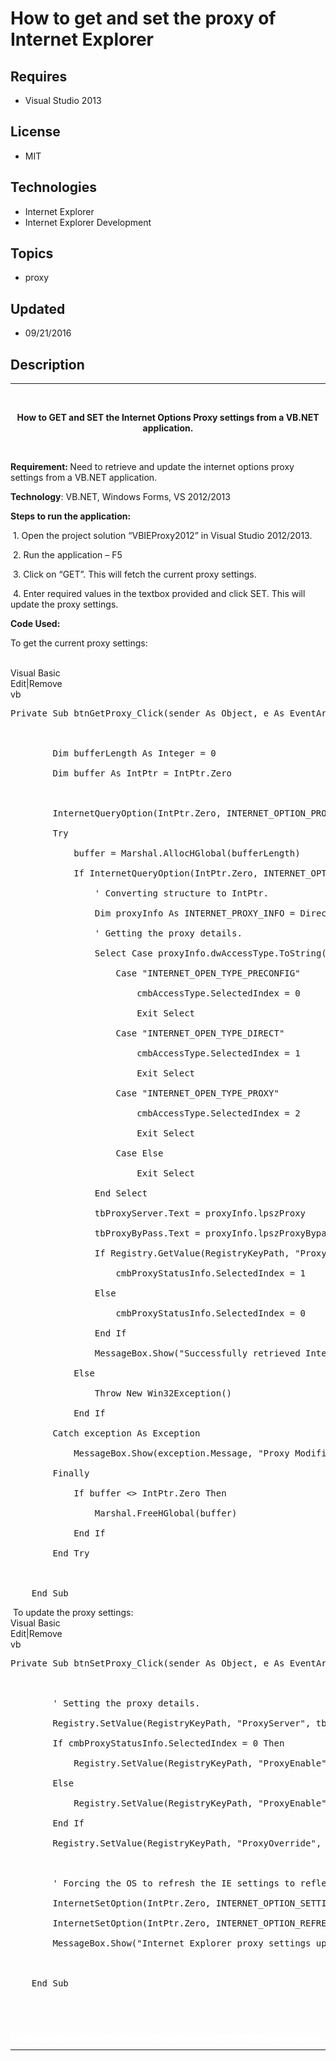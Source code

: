 # How to get and set the proxy of Internet Explorer
## Requires
- Visual Studio 2013
## License
- MIT
## Technologies
- Internet Explorer
- Internet Explorer Development
## Topics
- proxy
## Updated
- 09/21/2016
## Description

<hr>
<div><a href="http://blogs.msdn.com/b/onecode"><img src="https://aka.ms/onecodesampletopbanner1" alt=""></a><strong>&nbsp;</strong><em>&nbsp;</em></div>
<p class="MsoNormal" style="text-align:center"><strong>How to GET and SET the Internet Options Proxy settings from a VB.NET application.
</strong></p>
<p class="MsoNormal"><strong>&nbsp;</strong></p>
<p class="MsoNormal"><strong>Requirement: </strong>Need to retrieve and update the internet options proxy settings from a VB.NET application.</p>
<p class="MsoNormal"><strong>Technology</strong>: VB.NET, Windows Forms, VS 2012/2013</p>
<p class="MsoNormal"><strong>Steps to run the application:</strong></p>
<p class="MsoNormal">&nbsp;1. Open the project solution &ldquo;VBIEProxy2012&rdquo; in Visual Studio 2012/2013.</p>
<p>&nbsp;2. Run the application &ndash; F5</p>
<p>&nbsp;3. Click on &ldquo;GET&rdquo;. This will fetch the current proxy settings.</p>
<p>&nbsp;4. Enter required values in the textbox provided and click SET. This will update the proxy settings.</p>
<p class="MsoNormal"><strong>Code Used: </strong></p>
<p class="MsoNormal">To get the current proxy settings:</p>
<p class="MsoNormal" style="margin-bottom:.0001pt; line-height:normal; text-autospace:none">
&nbsp;</p>
<div class="scriptcode">
<div class="pluginEditHolder" pluginCommand="mceScriptCode">
<div class="title"><span>Visual Basic</span></div>
<div class="pluginLinkHolder"><span class="pluginEditHolderLink">Edit</span>|<span class="pluginRemoveHolderLink">Remove</span></div>
<span class="hidden">vb</span>

<div class="preview">
<pre class="vb"><span class="visualBasic__keyword">Private</span>&nbsp;<span class="visualBasic__keyword">Sub</span>&nbsp;btnGetProxy_Click(sender&nbsp;<span class="visualBasic__keyword">As</span>&nbsp;<span class="visualBasic__keyword">Object</span>,&nbsp;e&nbsp;<span class="visualBasic__keyword">As</span>&nbsp;EventArgs)&nbsp;<span class="visualBasic__keyword">Handles</span>&nbsp;btnGetProxy.Click&nbsp;
&nbsp;
&nbsp;&nbsp;
&nbsp;
&nbsp;&nbsp;&nbsp;&nbsp;&nbsp;&nbsp;&nbsp;&nbsp;<span class="visualBasic__keyword">Dim</span>&nbsp;bufferLength&nbsp;<span class="visualBasic__keyword">As</span>&nbsp;<span class="visualBasic__keyword">Integer</span>&nbsp;=&nbsp;<span class="visualBasic__number">0</span>&nbsp;
&nbsp;
&nbsp;&nbsp;&nbsp;&nbsp;&nbsp;&nbsp;&nbsp;&nbsp;<span class="visualBasic__keyword">Dim</span>&nbsp;buffer&nbsp;<span class="visualBasic__keyword">As</span>&nbsp;IntPtr&nbsp;=&nbsp;IntPtr.Zero&nbsp;
&nbsp;
&nbsp;&nbsp;
&nbsp;
&nbsp;&nbsp;&nbsp;&nbsp;&nbsp;&nbsp;&nbsp;&nbsp;InternetQueryOption(IntPtr.Zero,&nbsp;INTERNET_OPTION_PROXY,&nbsp;IntPtr.Zero,&nbsp;bufferLength)&nbsp;
&nbsp;
&nbsp;&nbsp;&nbsp;&nbsp;&nbsp;&nbsp;&nbsp;&nbsp;<span class="visualBasic__keyword">Try</span>&nbsp;
&nbsp;
&nbsp;&nbsp;&nbsp;&nbsp;&nbsp;&nbsp;&nbsp;&nbsp;&nbsp;&nbsp;&nbsp;&nbsp;buffer&nbsp;=&nbsp;Marshal.AllocHGlobal(bufferLength)&nbsp;
&nbsp;
&nbsp;&nbsp;&nbsp;&nbsp;&nbsp;&nbsp;&nbsp;&nbsp;&nbsp;&nbsp;&nbsp;&nbsp;<span class="visualBasic__keyword">If</span>&nbsp;InternetQueryOption(IntPtr.Zero,&nbsp;INTERNET_OPTION_PROXY,&nbsp;buffer,&nbsp;bufferLength)&nbsp;<span class="visualBasic__keyword">Then</span>&nbsp;
&nbsp;
&nbsp;&nbsp;&nbsp;&nbsp;&nbsp;&nbsp;&nbsp;&nbsp;&nbsp;&nbsp;&nbsp;&nbsp;&nbsp;&nbsp;&nbsp;&nbsp;<span class="visualBasic__com">'&nbsp;Converting&nbsp;structure&nbsp;to&nbsp;IntPtr.</span>&nbsp;
&nbsp;
&nbsp;&nbsp;&nbsp;&nbsp;&nbsp;&nbsp;&nbsp;&nbsp;&nbsp;&nbsp;&nbsp;&nbsp;&nbsp;&nbsp;&nbsp;&nbsp;<span class="visualBasic__keyword">Dim</span>&nbsp;proxyInfo&nbsp;<span class="visualBasic__keyword">As</span>&nbsp;INTERNET_PROXY_INFO&nbsp;=&nbsp;<span class="visualBasic__keyword">DirectCast</span>(Marshal.PtrToStructure(buffer,&nbsp;<span class="visualBasic__keyword">GetType</span>(INTERNET_PROXY_INFO)),&nbsp;INTERNET_PROXY_INFO)&nbsp;
&nbsp;
&nbsp;&nbsp;&nbsp;&nbsp;&nbsp;&nbsp;&nbsp;&nbsp;&nbsp;&nbsp;&nbsp;&nbsp;&nbsp;&nbsp;&nbsp;&nbsp;<span class="visualBasic__com">'&nbsp;Getting&nbsp;the&nbsp;proxy&nbsp;details.</span>&nbsp;
&nbsp;
&nbsp;&nbsp;&nbsp;&nbsp;&nbsp;&nbsp;&nbsp;&nbsp;&nbsp;&nbsp;&nbsp;&nbsp;&nbsp;&nbsp;&nbsp;&nbsp;<span class="visualBasic__keyword">Select</span>&nbsp;<span class="visualBasic__keyword">Case</span>&nbsp;proxyInfo.dwAccessType.ToString()&nbsp;
&nbsp;
&nbsp;&nbsp;&nbsp;&nbsp;&nbsp;&nbsp;&nbsp;&nbsp;&nbsp;&nbsp;&nbsp;&nbsp;&nbsp;&nbsp;&nbsp;&nbsp;&nbsp;&nbsp;&nbsp;&nbsp;<span class="visualBasic__keyword">Case</span>&nbsp;<span class="visualBasic__string">&quot;INTERNET_OPEN_TYPE_PRECONFIG&quot;</span>&nbsp;
&nbsp;
&nbsp;&nbsp;&nbsp;&nbsp;&nbsp;&nbsp;&nbsp;&nbsp;&nbsp;&nbsp;&nbsp;&nbsp;&nbsp;&nbsp;&nbsp;&nbsp;&nbsp;&nbsp;&nbsp;&nbsp;&nbsp;&nbsp;&nbsp;&nbsp;cmbAccessType.SelectedIndex&nbsp;=&nbsp;<span class="visualBasic__number">0</span>&nbsp;
&nbsp;
&nbsp;&nbsp;&nbsp;&nbsp;&nbsp;&nbsp;&nbsp;&nbsp;&nbsp;&nbsp;&nbsp;&nbsp;&nbsp;&nbsp;&nbsp;&nbsp;&nbsp;&nbsp;&nbsp;&nbsp;&nbsp;&nbsp;&nbsp;&nbsp;<span class="visualBasic__keyword">Exit</span>&nbsp;<span class="visualBasic__keyword">Select</span>&nbsp;
&nbsp;
&nbsp;&nbsp;&nbsp;&nbsp;&nbsp;&nbsp;&nbsp;&nbsp;&nbsp;&nbsp;&nbsp;&nbsp;&nbsp;&nbsp;&nbsp;&nbsp;&nbsp;&nbsp;&nbsp;&nbsp;<span class="visualBasic__keyword">Case</span>&nbsp;<span class="visualBasic__string">&quot;INTERNET_OPEN_TYPE_DIRECT&quot;</span>&nbsp;
&nbsp;
&nbsp;&nbsp;&nbsp;&nbsp;&nbsp;&nbsp;&nbsp;&nbsp;&nbsp;&nbsp;&nbsp;&nbsp;&nbsp;&nbsp;&nbsp;&nbsp;&nbsp;&nbsp;&nbsp;&nbsp;&nbsp;&nbsp;&nbsp;&nbsp;cmbAccessType.SelectedIndex&nbsp;=&nbsp;<span class="visualBasic__number">1</span>&nbsp;
&nbsp;
&nbsp;&nbsp;&nbsp;&nbsp;&nbsp;&nbsp;&nbsp;&nbsp;&nbsp;&nbsp;&nbsp;&nbsp;&nbsp;&nbsp;&nbsp;&nbsp;&nbsp;&nbsp;&nbsp;&nbsp;&nbsp;&nbsp;&nbsp;&nbsp;<span class="visualBasic__keyword">Exit</span>&nbsp;<span class="visualBasic__keyword">Select</span>&nbsp;
&nbsp;
&nbsp;&nbsp;&nbsp;&nbsp;&nbsp;&nbsp;&nbsp;&nbsp;&nbsp;&nbsp;&nbsp;&nbsp;&nbsp;&nbsp;&nbsp;&nbsp;&nbsp;&nbsp;&nbsp;&nbsp;<span class="visualBasic__keyword">Case</span>&nbsp;<span class="visualBasic__string">&quot;INTERNET_OPEN_TYPE_PROXY&quot;</span>&nbsp;
&nbsp;
&nbsp;&nbsp;&nbsp;&nbsp;&nbsp;&nbsp;&nbsp;&nbsp;&nbsp;&nbsp;&nbsp;&nbsp;&nbsp;&nbsp;&nbsp;&nbsp;&nbsp;&nbsp;&nbsp;&nbsp;&nbsp;&nbsp;&nbsp;&nbsp;cmbAccessType.SelectedIndex&nbsp;=&nbsp;<span class="visualBasic__number">2</span>&nbsp;
&nbsp;
&nbsp;&nbsp;&nbsp;&nbsp;&nbsp;&nbsp;&nbsp;&nbsp;&nbsp;&nbsp;&nbsp;&nbsp;&nbsp;&nbsp;&nbsp;&nbsp;&nbsp;&nbsp;&nbsp;&nbsp;&nbsp;&nbsp;&nbsp;&nbsp;<span class="visualBasic__keyword">Exit</span>&nbsp;<span class="visualBasic__keyword">Select</span>&nbsp;
&nbsp;
&nbsp;&nbsp;&nbsp;&nbsp;&nbsp;&nbsp;&nbsp;&nbsp;&nbsp;&nbsp;&nbsp;&nbsp;&nbsp;&nbsp;&nbsp;&nbsp;&nbsp;&nbsp;&nbsp;&nbsp;<span class="visualBasic__keyword">Case</span>&nbsp;<span class="visualBasic__keyword">Else</span>&nbsp;
&nbsp;
&nbsp;&nbsp;&nbsp;&nbsp;&nbsp;&nbsp;&nbsp;&nbsp;&nbsp;&nbsp;&nbsp;&nbsp;&nbsp;&nbsp;&nbsp;&nbsp;&nbsp;&nbsp;&nbsp;&nbsp;&nbsp;&nbsp;&nbsp;&nbsp;<span class="visualBasic__keyword">Exit</span>&nbsp;<span class="visualBasic__keyword">Select</span>&nbsp;
&nbsp;
&nbsp;&nbsp;&nbsp;&nbsp;&nbsp;&nbsp;&nbsp;&nbsp;&nbsp;&nbsp;&nbsp;&nbsp;&nbsp;&nbsp;&nbsp;&nbsp;<span class="visualBasic__keyword">End</span>&nbsp;<span class="visualBasic__keyword">Select</span>&nbsp;
&nbsp;
&nbsp;&nbsp;&nbsp;&nbsp;&nbsp;&nbsp;&nbsp;&nbsp;&nbsp;&nbsp;&nbsp;&nbsp;&nbsp;&nbsp;&nbsp;&nbsp;tbProxyServer.Text&nbsp;=&nbsp;proxyInfo.lpszProxy&nbsp;
&nbsp;
&nbsp;&nbsp;&nbsp;&nbsp;&nbsp;&nbsp;&nbsp;&nbsp;&nbsp;&nbsp;&nbsp;&nbsp;&nbsp;&nbsp;&nbsp;&nbsp;tbProxyByPass.Text&nbsp;=&nbsp;proxyInfo.lpszProxyBypass&nbsp;
&nbsp;
&nbsp;&nbsp;&nbsp;&nbsp;&nbsp;&nbsp;&nbsp;&nbsp;&nbsp;&nbsp;&nbsp;&nbsp;&nbsp;&nbsp;&nbsp;&nbsp;<span class="visualBasic__keyword">If</span>&nbsp;Registry.GetValue(RegistryKeyPath,&nbsp;<span class="visualBasic__string">&quot;ProxyEnable&quot;</span>,&nbsp;<span class="visualBasic__string">&quot;&quot;</span>).ToString()&nbsp;=&nbsp;<span class="visualBasic__string">&quot;1&quot;</span>&nbsp;<span class="visualBasic__keyword">Then</span>&nbsp;
&nbsp;
&nbsp;&nbsp;&nbsp;&nbsp;&nbsp;&nbsp;&nbsp;&nbsp;&nbsp;&nbsp;&nbsp;&nbsp;&nbsp;&nbsp;&nbsp;&nbsp;&nbsp;&nbsp;&nbsp;&nbsp;cmbProxyStatusInfo.SelectedIndex&nbsp;=&nbsp;<span class="visualBasic__number">1</span>&nbsp;
&nbsp;
&nbsp;&nbsp;&nbsp;&nbsp;&nbsp;&nbsp;&nbsp;&nbsp;&nbsp;&nbsp;&nbsp;&nbsp;&nbsp;&nbsp;&nbsp;&nbsp;<span class="visualBasic__keyword">Else</span>&nbsp;
&nbsp;
&nbsp;&nbsp;&nbsp;&nbsp;&nbsp;&nbsp;&nbsp;&nbsp;&nbsp;&nbsp;&nbsp;&nbsp;&nbsp;&nbsp;&nbsp;&nbsp;&nbsp;&nbsp;&nbsp;&nbsp;cmbProxyStatusInfo.SelectedIndex&nbsp;=&nbsp;<span class="visualBasic__number">0</span>&nbsp;
&nbsp;
&nbsp;&nbsp;&nbsp;&nbsp;&nbsp;&nbsp;&nbsp;&nbsp;&nbsp;&nbsp;&nbsp;&nbsp;&nbsp;&nbsp;&nbsp;&nbsp;<span class="visualBasic__keyword">End</span>&nbsp;<span class="visualBasic__keyword">If</span>&nbsp;
&nbsp;
&nbsp;&nbsp;&nbsp;&nbsp;&nbsp;&nbsp;&nbsp;&nbsp;&nbsp;&nbsp;&nbsp;&nbsp;&nbsp;&nbsp;&nbsp;&nbsp;MessageBox.Show(<span class="visualBasic__string">&quot;Successfully&nbsp;retrieved&nbsp;Internet&nbsp;Explorer&nbsp;proxy&nbsp;settings!&quot;</span>,&nbsp;<span class="visualBasic__string">&quot;Proxy&nbsp;Modifier&quot;</span>,&nbsp;MessageBoxButtons.OK,&nbsp;MessageBoxIcon.Information)&nbsp;
&nbsp;
&nbsp;&nbsp;&nbsp;&nbsp;&nbsp;&nbsp;&nbsp;&nbsp;&nbsp;&nbsp;&nbsp;&nbsp;<span class="visualBasic__keyword">Else</span>&nbsp;
&nbsp;
&nbsp;&nbsp;&nbsp;&nbsp;&nbsp;&nbsp;&nbsp;&nbsp;&nbsp;&nbsp;&nbsp;&nbsp;&nbsp;&nbsp;&nbsp;&nbsp;<span class="visualBasic__keyword">Throw</span>&nbsp;<span class="visualBasic__keyword">New</span>&nbsp;Win32Exception()&nbsp;
&nbsp;
&nbsp;&nbsp;&nbsp;&nbsp;&nbsp;&nbsp;&nbsp;&nbsp;&nbsp;&nbsp;&nbsp;&nbsp;<span class="visualBasic__keyword">End</span>&nbsp;<span class="visualBasic__keyword">If</span>&nbsp;
&nbsp;
&nbsp;&nbsp;&nbsp;&nbsp;&nbsp;&nbsp;&nbsp;&nbsp;<span class="visualBasic__keyword">Catch</span>&nbsp;exception&nbsp;<span class="visualBasic__keyword">As</span>&nbsp;Exception&nbsp;
&nbsp;
&nbsp;&nbsp;&nbsp;&nbsp;&nbsp;&nbsp;&nbsp;&nbsp;&nbsp;&nbsp;&nbsp;&nbsp;MessageBox.Show(exception.Message,&nbsp;<span class="visualBasic__string">&quot;Proxy&nbsp;Modifier&quot;</span>,&nbsp;MessageBoxButtons.OK,&nbsp;MessageBoxIcon.[<span class="visualBasic__keyword">Error</span>])&nbsp;
&nbsp;
&nbsp;&nbsp;&nbsp;&nbsp;&nbsp;&nbsp;&nbsp;&nbsp;<span class="visualBasic__keyword">Finally</span>&nbsp;
&nbsp;
&nbsp;&nbsp;&nbsp;&nbsp;&nbsp;&nbsp;&nbsp;&nbsp;&nbsp;&nbsp;&nbsp;&nbsp;<span class="visualBasic__keyword">If</span>&nbsp;buffer&nbsp;&lt;&gt;&nbsp;IntPtr.Zero&nbsp;<span class="visualBasic__keyword">Then</span>&nbsp;
&nbsp;
&nbsp;&nbsp;&nbsp;&nbsp;&nbsp;&nbsp;&nbsp;&nbsp;&nbsp;&nbsp;&nbsp;&nbsp;&nbsp;&nbsp;&nbsp;&nbsp;Marshal.FreeHGlobal(buffer)&nbsp;
&nbsp;
&nbsp;&nbsp;&nbsp;&nbsp;&nbsp;&nbsp;&nbsp;&nbsp;&nbsp;&nbsp;&nbsp;&nbsp;<span class="visualBasic__keyword">End</span>&nbsp;<span class="visualBasic__keyword">If</span>&nbsp;
&nbsp;
&nbsp;&nbsp;&nbsp;&nbsp;&nbsp;&nbsp;&nbsp;&nbsp;<span class="visualBasic__keyword">End</span>&nbsp;<span class="visualBasic__keyword">Try</span>&nbsp;
&nbsp;
&nbsp;&nbsp;
&nbsp;
&nbsp;&nbsp;&nbsp;&nbsp;<span class="visualBasic__keyword">End</span>&nbsp;<span class="visualBasic__keyword">Sub</span>&nbsp;
</pre>
</div>
</div>
</div>
<div class="endscriptcode">&nbsp;To update the proxy settings:</div>
<div class="scriptcode">
<div class="pluginEditHolder" pluginCommand="mceScriptCode">
<div class="title"><span>Visual Basic</span></div>
<div class="pluginLinkHolder"><span class="pluginEditHolderLink">Edit</span>|<span class="pluginRemoveHolderLink">Remove</span></div>
<span class="hidden">vb</span>

<div class="preview">
<pre class="vb"><span class="visualBasic__keyword">Private</span>&nbsp;<span class="visualBasic__keyword">Sub</span>&nbsp;btnSetProxy_Click(sender&nbsp;<span class="visualBasic__keyword">As</span>&nbsp;<span class="visualBasic__keyword">Object</span>,&nbsp;e&nbsp;<span class="visualBasic__keyword">As</span>&nbsp;EventArgs)&nbsp;<span class="visualBasic__keyword">Handles</span>&nbsp;btnSetProxy.Click&nbsp;
&nbsp;
&nbsp;&nbsp;
&nbsp;
&nbsp;&nbsp;&nbsp;&nbsp;&nbsp;&nbsp;&nbsp;&nbsp;<span class="visualBasic__com">'&nbsp;Setting&nbsp;the&nbsp;proxy&nbsp;details.</span>&nbsp;
&nbsp;
&nbsp;&nbsp;&nbsp;&nbsp;&nbsp;&nbsp;&nbsp;&nbsp;Registry.SetValue(RegistryKeyPath,&nbsp;<span class="visualBasic__string">&quot;ProxyServer&quot;</span>,&nbsp;tbProxyServer.Text)&nbsp;
&nbsp;
&nbsp;&nbsp;&nbsp;&nbsp;&nbsp;&nbsp;&nbsp;&nbsp;<span class="visualBasic__keyword">If</span>&nbsp;cmbProxyStatusInfo.SelectedIndex&nbsp;=&nbsp;<span class="visualBasic__number">0</span>&nbsp;<span class="visualBasic__keyword">Then</span>&nbsp;
&nbsp;
&nbsp;&nbsp;&nbsp;&nbsp;&nbsp;&nbsp;&nbsp;&nbsp;&nbsp;&nbsp;&nbsp;&nbsp;Registry.SetValue(RegistryKeyPath,&nbsp;<span class="visualBasic__string">&quot;ProxyEnable&quot;</span>,&nbsp;<span class="visualBasic__number">0</span>,&nbsp;RegistryValueKind.DWord)&nbsp;
&nbsp;
&nbsp;&nbsp;&nbsp;&nbsp;&nbsp;&nbsp;&nbsp;&nbsp;<span class="visualBasic__keyword">Else</span>&nbsp;
&nbsp;
&nbsp;&nbsp;&nbsp;&nbsp;&nbsp;&nbsp;&nbsp;&nbsp;&nbsp;&nbsp;&nbsp;&nbsp;Registry.SetValue(RegistryKeyPath,&nbsp;<span class="visualBasic__string">&quot;ProxyEnable&quot;</span>,&nbsp;<span class="visualBasic__number">1</span>,&nbsp;RegistryValueKind.DWord)&nbsp;
&nbsp;
&nbsp;&nbsp;&nbsp;&nbsp;&nbsp;&nbsp;&nbsp;&nbsp;<span class="visualBasic__keyword">End</span>&nbsp;<span class="visualBasic__keyword">If</span>&nbsp;
&nbsp;
&nbsp;&nbsp;&nbsp;&nbsp;&nbsp;&nbsp;&nbsp;&nbsp;Registry.SetValue(RegistryKeyPath,&nbsp;<span class="visualBasic__string">&quot;ProxyOverride&quot;</span>,&nbsp;tbProxyByPass.Text)&nbsp;
&nbsp;
&nbsp;&nbsp;
&nbsp;
&nbsp;&nbsp;&nbsp;&nbsp;&nbsp;&nbsp;&nbsp;&nbsp;<span class="visualBasic__com">'&nbsp;Forcing&nbsp;the&nbsp;OS&nbsp;to&nbsp;refresh&nbsp;the&nbsp;IE&nbsp;settings&nbsp;to&nbsp;reflect&nbsp;new&nbsp;proxy&nbsp;settings.</span>&nbsp;
&nbsp;
&nbsp;&nbsp;&nbsp;&nbsp;&nbsp;&nbsp;&nbsp;&nbsp;InternetSetOption(IntPtr.Zero,&nbsp;INTERNET_OPTION_SETTINGS_CHANGED,&nbsp;IntPtr.Zero,&nbsp;<span class="visualBasic__number">0</span>)&nbsp;
&nbsp;
&nbsp;&nbsp;&nbsp;&nbsp;&nbsp;&nbsp;&nbsp;&nbsp;InternetSetOption(IntPtr.Zero,&nbsp;INTERNET_OPTION_REFRESH,&nbsp;IntPtr.Zero,&nbsp;<span class="visualBasic__number">0</span>)&nbsp;
&nbsp;
&nbsp;&nbsp;&nbsp;&nbsp;&nbsp;&nbsp;&nbsp;&nbsp;MessageBox.Show(<span class="visualBasic__string">&quot;Internet&nbsp;Explorer&nbsp;proxy&nbsp;settings&nbsp;updated!&quot;</span>,&nbsp;<span class="visualBasic__string">&quot;Proxy&nbsp;Modifier&quot;</span>,&nbsp;MessageBoxButtons.OK,&nbsp;MessageBoxIcon.Information)&nbsp;
&nbsp;
&nbsp;&nbsp;
&nbsp;
&nbsp;&nbsp;&nbsp;&nbsp;<span class="visualBasic__keyword">End</span>&nbsp;<span class="visualBasic__keyword">Sub</span>&nbsp;
</pre>
</div>
</div>
</div>
<div class="endscriptcode">&nbsp;</div>
<p>&nbsp;</p>
<p style="line-height:0.6pt; color:white">Microsoft All-In-One Code Framework is a free, centralized code sample library driven by developers' real-world pains and needs. The goal is to provide customer-driven code samples for all Microsoft development technologies,
 and reduce developers' efforts in solving typical programming tasks. Our team listens to developers&rsquo; pains in the MSDN forums, social media and various DEV communities. We write code samples based on developers&rsquo; frequently asked programming tasks,
 and allow developers to download them with a short sample publishing cycle. Additionally, we offer a free code sample request service. It is a proactive way for our developer community to obtain code samples directly from Microsoft.</p>
<hr>
<div><a href="http://go.microsoft.com/?linkid=9759640" style="margin-top:3px"><img src="http://bit.ly/onecodelogo" alt="">
</a></div>
